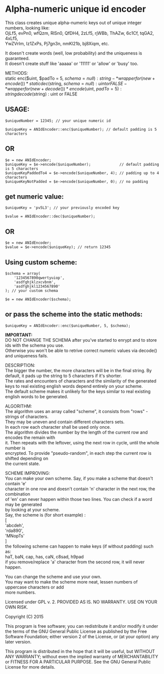 Alpha-numeric unique id encoder
===============================

This class creates unique alpha-numeric keys out of unique integer numbers, looking like:  
OjLf5, evPn0, wfQzm, RlSn0, QfDH4, 2zLf5, rjWBb, ThAZw, 6c1Cf, tqGA2, 4xLf5,  
YwZVrIm, Iz1ZxPs, Pj7gn3n, nmKl21b, bj8Xiqm, etc.  

It doesn't create words (well, low probability) and the uniqueness is guaranteed.  
It doesn't create stuff like 'aaaaa' or '11111' or 'allow' or 'busy' too.    

METHODS:  
static enc($uint, $padTo = 5, $schema = null) : string - *wrapper for (new + encode())*  
static dec($string, $schema = null) : uint or FALSE    - *wrapper for (new + decode())*  
encode($uint, $padTo = 5) : string  
decode($string) : uint or FALSE  


USAGE:
-----

	$uniqueNumber = 12345; // your unique numeric id

	$uniqueKey = ANIdEncoder::enc($uniqueNumber); // default padding is 5 characters

OR
--

	$e = new ANIdEncoder;
	$uniqueKey = $e->encode($uniqueNumber);             // default padding is 5 characters
	$uniqueKeyPaddedTo4 = $e->encode($uniqueNumber, 4); // padding up to 4 characters
	$uniqueKeyNotPadded = $e->encode($uniqueNumber, 0); // no padding


get numeric value:
------------------

	$uniqueKey = 'pv5L3'; // your previously encoded key

	$value = ANIdEncoder::dec($uniqueNumber);

OR
--

	$e = new ANIdEncoder;
	$value = $e->encode($uniqueKey); // return 12345


Using custom scheme:
--------------------

	$schema = array(
		'1234567890qwertyuiop', 
		'asdfghjklzxcvbnm', 
		'asdfghjkl1234567890'
	); // your custom schema
	
	$e = new ANIdEncoder($schema);

or pass the scheme into the static methods:
------------------------------------------------

	$uniqueKey = ANIdEncoder::enc($uniqueNumber, 5, $schema);



**IMPORTANT:**  
DO NOT CHANGE THE SCHEMA after you've started to enrypt and to store ids with the schema you use.  
Otherwise you won't be able to retrive correct numeric values via decode() and uniqueness fails. 



DESCRIPTION:  
The bigger the number, the more characters will be in the final string. By default, 
it pads up the string to 5 characters if it's shorter.  
The rates and encounters of characters and the similarity of the generated keys to real 
existing english words depend entirely on your scheme.  
The default scheme makes it unlikely for the keys similar to real existing english 
words to be generated. 

ALGORITHM:  
The algorithm uses an array called "scheme", it consists from "rows" - strings of characters.   
They may be uneven and contain different characters sets.   
In each row each character shall be used only once.  
The algorithm divides the number by the length of the current row and encodes the remain with  
it. Then repeats with the leftover, using the next row in cycle, until the whole number is  
encrypted. To provide "pseudo-random", in each step the current row is shifted depending on  
the current state.  

SCHEME IMPROVING:  
You can make your own scheme. Say, if you make a scheme that doesn't contain 'e'  
character in one row and doesn't contain 'n' character in the next row, the combination  
of 'en' can never happen within those two lines. You can check if a word may be generated  
by looking at your scheme.  
Say, the scheme is (for short example) :  
[  
   'abcdeh',  
   'rda890',  
   'MNopTs'  
]  
the following scheme can happen to make keys (if without padding) such as:   
haT, baN, cap, has, caN, c8sad, h9pad  
if you remove/replace 'a' character from the second row, it will never happen.  

You can change the scheme and use your own.  
You may want to make the scheme more neat, lessen numbers of uppercase characters or add  
more numbers.  



Licensed under GPL v. 2. 
PROVIDED AS IS. NO WARRANTY. USE ON YOUR OWN RISK.

Copyright (C) 2015

This program is free software; you can redistribute it and/or
modify it under the terms of the GNU General Public License
as published by the Free Software Foundation; either version 2
of the License, or (at your option) any later version.

This program is distributed in the hope that it will be useful,
but WITHOUT ANY WARRANTY; without even the implied warranty of
MERCHANTABILITY or FITNESS FOR A PARTICULAR PURPOSE. See the
GNU General Public License for more details.
